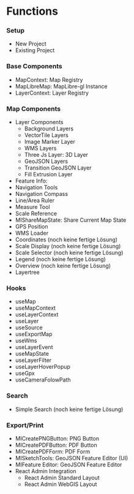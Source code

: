 # Functions 

### Setup
- New Project
- Existing Project

### Base Components
- MapContext: Map Registry
- MapLibreMap: MapLibre-gl Instance
- LayerContext: Layer Registry

### Map Components
- Layer Components
  - Background Layers
  - VectorTile Layers
  - Image Marker Layer
  - WMS Layers
  - Three Js Layer: 3D Layer
  - GeoJSON Layers
  - Transition GeoJSON Layer 
  - Fill Extrusion Layer
- Feature Info:
- Navigation Tools
- Navigation Compass
- Line/Area Ruler
- Measure Tool
- Scale Reference
- MIShareMapState: Share Current Map State
- GPS Position
- WMS Loader
- Coordinates (noch keine fertige Lösung)
- Scale Display (noch keine fertige Lösung)
- Scale Selector (noch keine fertige Lösung)
- Legend (noch keine fertige Lösung)
- Overview (noch keine fertige Lösung)
- Layertree

### Hooks
- useMap
- useMapContext
- useLayerContext
- useLayer
- useSource
- useExportMap
- useWms
- useLayerEvent
- useMapState
- useLayerFilter
- useLayerHoverPopup
- useGpx
- useCameraFolowPath

### Search 
- Simple Search (noch keine fertige Lösung)

### Export/Print
- MICreatePNGButton: PNG Button
- MICreatePDFButton: PDF Button
- MICreatePDFForm: PDF Form 
- MISketchTools: GeoJSON Feature Editor (UI)
- MIFeature Editor: GeoJSON Feature Editor
- React Admin Integration
  - React Admin Standard Layout
  - React Admin WebGIS Layout